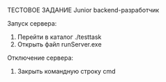 ТЕСТОВОЕ ЗАДАНИЕ Junior backend-разработчик

Запуск сервера:
1. Перейти в каталог ./testtask
2. Открыть файл runServer.exe

Отключение сервера:
1. Закрыть командную строку cmd
